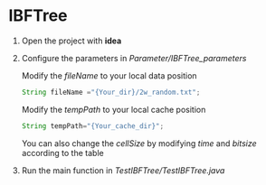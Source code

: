 # IBFTree
1. Open the project with **idea**
2. Configure the parameters in *Parameter/IBFTree_parameters*

   Modify the *fileName* to your local data position
   
    ```java
    String fileName ="{Your_dir}/2w_random.txt";
    ```
    
    Modify the *tempPath* to your local cache position
    
    ```java
    String tempPath="{Your_cache_dir}";
    ```
    
    You can also change the *cellSize* by modifying *time* and *bitsize* according to the table
    
    
3. Run the main function in *TestIBFTree/TestIBFTree.java*
